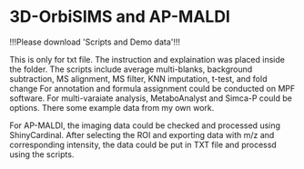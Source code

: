 # 3D-OrbiSIMS and AP-MALDI
!!!Please download 'Scripts and Demo data'!!!

This is only for txt file.
The instruction and explaination was placed inside the folder.
The scripts include average multi-blanks, background subtraction, MS alignment, MS filter, KNN imputation, t-test, and fold change
For annotation and formula assignment could be conducted on MPF software.
For multi-varaiate analysis, MetaboAnalyst and Simca-P could be options.
There some example data from my own work. 

For AP-MALDI, the imaging data could be checked and processed using ShinyCardinal. 
After selecting the ROI and exporting data with m/z and corresponding intensity,
the data could be put in TXT file and processd using the scripts.
